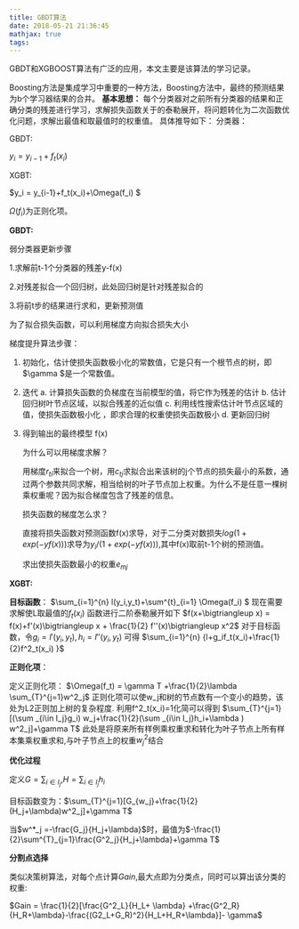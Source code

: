 ```yaml
---
title: GBDT算法
date: 2018-05-21 21:36:45
mathjax: true
tags:
---
```




GBDT和XGBOOST算法有广泛的应用，本文主要是该算法的学习记录。

<!-- more -->

Boosting方法是集成学习中重要的一种方法，Boosting方法中，最终的预测结果为b个学习器结果的合并。
**基本思想：**
每个分类器对之前所有分类器的结果和正确分类的残差进行学习，求解损失函数关于的泰勒展开，将问题转化为二次函数优化问题，求解出最值和取最值时的权重值。
具体推导如下：
分类器：

GBDT:

$y_i = y_{i-1}+f_t(x_i)$

XGBT:

$y_i = y_{i-1}+f_t(x_i)+\Omega(f_i) $

$\Omega(f_i)$为正则化项。 

**GBDT:**

弱分类器更新步骤

1.求解前t-1个分类器的残差y-f(x)

2.对残差拟合一个回归树，此处回归树是针对残差拟合的

3.将前t步的结果进行求和，更新预测值

为了拟合损失函数，可以利用梯度方向拟合损失大小

梯度提升算法步骤：

1. 初始化，估计使损失函数极小化的常数值，它是只有一个根节点的树，即 $\gamma $是一个常数值。

2. 迭代 
   a. 计算损失函数的负梯度在当前模型的值，将它作为残差的估计 
   b. 估计回归树叶节点区域，以拟合残差的近似值 
   c. 利用线性搜索估计叶节点区域的值，使损失函数极小化 ，即求合理的权重使损失函数极小
   d. 更新回归树

3. 得到输出的最终模型 f(x)

   为什么可以用梯度求解？

   用梯度$r_{ti}$来拟合一个树，用$c_{tj}$求拟合出来该树的j个节点的损失最小的系数，通过两个参数共同求解，相当给树的叶子节点加上权重。为什么不是任意一棵树乘权重呢？因为拟合梯度包含了残差的信息。

   损失函数的梯度怎么求？

   直接将损失函数对预测函数f(x)求导，对于二分类对数损失$log(1+exp(-yf(x)))$求导为$y_i/(1+exp(-yf(x)))$,其中f(x)取前t-1个树的预测值。

   求出使损失函数最小的权重$e_{mj}$

**XGBT:**

**目标函数**：
$\sum_{i=1}^{n} l(y_i,y_t)+\sum^{t}_{i=1} \Omega(f_i) $
现在需要求解使L取最值的$f_t(x_i)$
函数进行二阶泰勒展开如下
$f(x+\bigtriangleup x) = f(x)+f'(x)\bigtriangleup x + \frac{1}{2} f''(x)\bigtriangleup  x^2$
对于目标函数，令$g_i = l'(y_i,y_t),h_i = l''(y_i,y_t)$
可得
$\sum_{i=1}^{n} {l+g_if_t(x_i)+\frac{1}{2}f^2_t(x_i) }$

**正则化项**：

定义正则化项：
$\Omega(f_t) = \gamma T +\frac{1}{2}\lambda \sum_{T}^{j=1}w^2_j$
正则化项可以使w_j和树的节点数有一个变小的趋势，该处为L2正则加上树的复杂程度.
利用f^2_t(x_i)=1化简可以得到
$\sum_{T}^{j=1}[(\sum _{i\in I_j}g_i) w_j+\frac{1}{2}(\sum _{i\in I_j}h_i+\lambda ) w^2_j]+\gamma T$
此处是将原来所有样例乘权重求和转化为叶子节点上所有样本集乘权重求和,与叶子节点上的权重$w^2_j$结合

**优化过程**

定义$G=\sum _{i\in I_j}$,$H=\sum _{i\in I_j}h_i$

目标函数变为：$\sum_{T}^{j=1}[G_{w_j}+\frac{1}{2}(H_j+\lambda)w^2_j]+\gamma T$

当$w^*_j =-\frac{G_j}{H_j+\lambda}$时，最值为$-\frac{1}{2}\sum^{T}_{j=1}\frac{G^2_j}{H_j+\lambda}+\gamma T$

**分割点选择**

类似决策树算法，对每个点计算$Gain$,最大点即为分类点，同时可以算出该分类的权重:

$Gain = \frac{1}{2}[\frac{G^2_L}{H_L+ \lambda} +\frac{G^2_R}{H_R+\lambda}-\frac{(G2_L+G_R)^2}{H_L+H_R+\lambda}]- \gamma$

